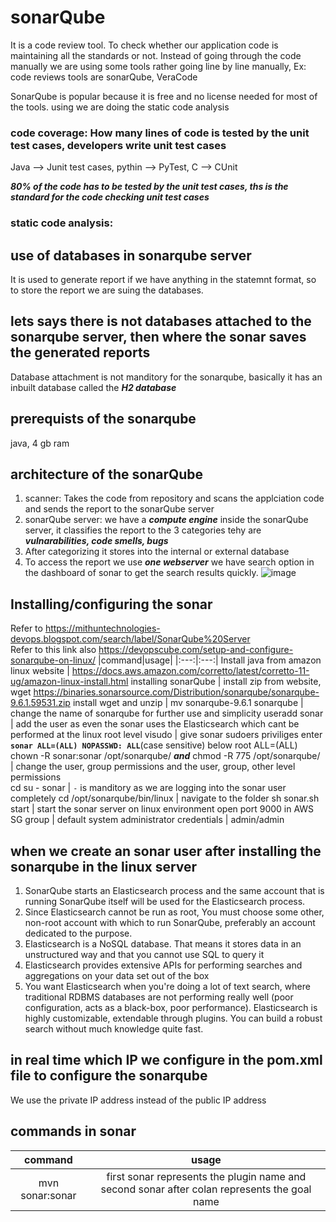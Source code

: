 # sonarQube

It is a code review tool. To check whether our application code is maintaining all the standards or not. Instead of going through the code manually we are using some tools rather going line by line manually,
Ex: code reviews tools are sonarQube, VeraCode

SonarQube is popular because it is free and no license needed for most of the tools. using we are doing the static code analysis

### code coverage: How many lines of code is tested by the unit test cases, developers write unit test cases

Java --> Junit test cases, pythin --> PyTest, C --> CUnit

***80% of the code has to be tested by the unit test cases, ths is the standard for the code checking unit test cases***

### static code analysis:

## use of databases in sonarqube server
It is used to generate report if we have anything in the statemnt format, so to store the report we are suing the databases.

## lets says there is not databases attached to the sonarqube server, then where the sonar saves the generated reports
Database attachment is not manditory for the sonarqube, basically it has an inbuilt database called the ***H2 database*** 

## prerequists of the sonarqube
java, 
4 gb ram

## architecture of the sonarQube 
1. scanner: Takes the code from repository and scans the applciation code and sends the report to the sonarQube server
2. sonarQube server: we have a ***compute engine*** inside the sonarQube server, it classifies the report to the 3 categories tehy are ***vulnarabilities, code smells, bugs***
3. After categorizing it stores into the internal or external database
4. To access the report we use ***one webserver*** we have search option in the dashboard of sonar to get the search results quickly.
![image](https://github.com/bhargavsp/sonarQube/assets/45779321/55e71c83-6ad2-4d59-a560-6438709d6625)


## Installing/configuring the sonar
Refer to https://mithuntechnologies-devops.blogspot.com/search/label/SonarQube%20Server <br/>
Refer to this link also https://devopscube.com/setup-and-configure-sonarqube-on-linux/
|command|usage|
|:---:|:---:|
Install java from amazon linux website | https://docs.aws.amazon.com/corretto/latest/corretto-11-ug/amazon-linux-install.html
installing sonarQube | install zip from website, wget https://binaries.sonarsource.com/Distribution/sonarqube/sonarqube-9.6.1.59531.zip
install wget and unzip | 
mv sonarqube-9.6.1 sonarqube | change the name of sonarqube for further use and simplicity
useradd sonar | add the user as even the sonar uses the Elasticsearch which cant be performed at the linux root level
visudo | give sonar sudoers priviliges enter **`sonar ALL=(ALL) NOPASSWD: ALL`**(case sensitive) below root  ALL=(ALL)
chown -R sonar:sonar /opt/sonarqube/ ***and*** chmod -R 775 /opt/sonarqube/ | change the user, group permissions and the user, group, other level permissions  
cd su - sonar | `-` is manditory as we are logging into the sonar user completely
cd /opt/sonarqube/bin/linux | navigate to the folder
sh sonar.sh start | start the sonar server on linux environment
open port 9000 in AWS SG group |
default system administrator credentials | admin/admin

## when we create an sonar user after installing the sonarqube in the linux server
1. SonarQube starts an Elasticsearch process and the same account that is running SonarQube itself will be used for the Elasticsearch process.
2. Since Elasticsearch cannot be run as root, You must choose some other, non-root account with which to run SonarQube, preferably an account dedicated to the purpose.
3. Elasticsearch is a NoSQL database. That means it stores data in an unstructured way and that you cannot use SQL to query it
4. Elasticsearch provides extensive APIs for performing searches and aggregations on your data set out of the box
5. You want Elasticsearch when you're doing a lot of text search, where traditional RDBMS databases are not performing really well (poor configuration, acts as a black-box, poor performance). Elasticsearch is highly customizable, extendable through plugins. You can build a robust search without much knowledge quite fast.

## in real time which IP we configure in the pom.xml file to configure the sonarqube
We use the private IP address instead of the public IP address

## commands in sonar
|command|usage|
|:---:|:---:|
mvn sonar:sonar | first sonar represents the plugin name and second sonar after colan represents the goal name
